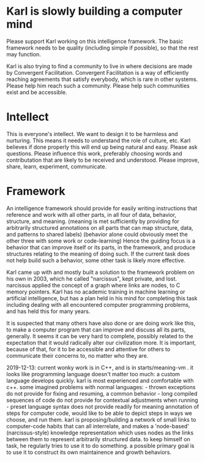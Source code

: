 # Karl is slowly building a computer mind

Please support Karl working on this intelligence framework.  The basic framework needs to be
quality (including simple if possible), so that the rest may function.

Karl is also trying to find a community to live in where decisions are made by Convergent
Facilitation.  Convergent Facilitation is a way of efficiently reaching agreements that satisfy
everybody, which is rare in other systems.
Please help him reach such a community.  Please help such communities exist and be accessible.

# Intellect

This is everyone's intellect.  We want to design it to be harmless and nurturing.  This means
it needs to understand the role of culture, etc.  Karl believes if done properly this will end up
being natural and easy.  Please ask questions.  Please influence this work, preferably choosing
words and contributation that are likely to be received and understood.  Please improve, share, learn, experiment, communicate.

# Framework

An intelligence framework should provide for easily writing instructions that reference and work
with all other parts, in all four of data, behavior, structure, and meaning.
	(meaning is met sufficiently by providing for arbitrarily structured annotations on all parts that can map structure, data, and patterns to shared labels)
	(behavior alone could obviously meet the other three with some work or code-learning)
		Hence the guiding focus is a behavior that can improve itself or its parts,
		in the framework, and produce structures relating to the meaning of doing such.
		If the current task does not help build such a behavior, some other task is
		likely more effective.

Karl came up with and mostly built a solution to the framework problem on his own in 2003, which he called "narcissus", kept private, and lost.  narcissus applied the concept of a graph where links are nodes, to C memory pointers.  Karl has no academic training in machine learning or artificial intelligence, but has a plan held in his mind for completing this task including dealing with all encountered computer programming problems, and has held this for many years.

It is suspected that many others have also done or are doing work like this, to make a computer program that can improve and discuss all its parts, generally.  It seems it can be very hard to complete, possibly related to the expectation that it would radically alter our civilization more.  It is important, because of that, for it to be accessible and attentive for others to communicate their concerns to, no matter who they are.

2019-12-13: current wonky work is in C++, and is in starts/meaning-vm .
			it looks like programming language doesn't matter too much: a custom
			language develops quickly.  karl is most experienced and comfortable with
			c++.  some imagined problems with normal languages:
				- thrown exceptions do not provide for fixing and resuming, a common behavior
				- long compiled sequences of code do not provide for contextual adjustments when running
				- preset language syntax does not provide readily for meaning annotation of steps
			for computer code, would like to be able to depict steps in ways we choose, and run them.
			karl is proposing/building a network of small links to computer-code habits that can all interrelate, and makes a 'node-based' (narcissus-style) knowledge representation which uses nodes as the links between them to represent arbitrarily structured data.
			to keep himself on task, he regularly tries to use it to do something.
			a possible primary goal is to use it to construct its own maintainence and
			growth behaviors.

